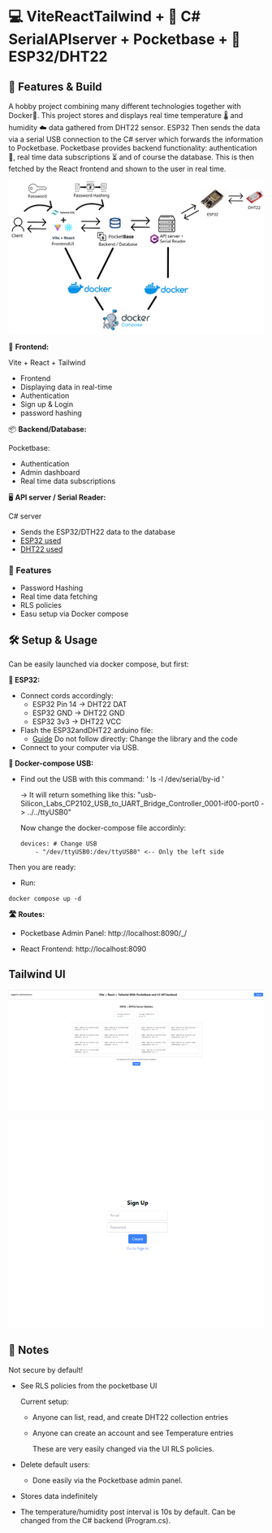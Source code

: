 # 💻 ViteReactTailwind + 🔧 C# SerialAPIserver + Pocketbase + 🔌 ESP32/DHT22

## 🚀 Features & Build

A hobby project combining many different technologies together with Docker🐋. This project stores and displays real time temperature 🌡️ and humidity ☁️ data gathered from DHT22 sensor. ESP32 Then sends the data via a serial USB connection to the C# server which forwards the information to Pocketbase. Pocketbase provides backend functionality: authentication 🔐, real time data subscriptions ⏳ and of course the database. This is then fetched by the React frontend and shown to the user in real time.

![Graph](/image78.png)

🎨 **Frontend:**

Vite + React + Tailwind
 - Frontend
 - Displaying data in real-time
 - Authentication
  - Sign up & Login 
 - password hashing

📦 **Backend/Database:**

Pocketbase:
 - Authentication
 - Admin dashboard
 - Real time data subscriptions

🖥️ **API server / Serial Reader:**

C# server
 - Sends the ESP32/DTH22 data to the database
 - [ESP32 used](https://docs.espressif.com/projects/esp-idf/en/latest/esp32s2/hw-reference/esp32s2/user-guide-devkitm-1-v1.html)
 - [DHT22 used](https://www.switchelectronics.co.uk/products/dht22-digital-temperature-and-humidity-sensor-module)
### 🌟 Features ###

- Password Hashing
- Real time data fetching
- RLS policies
- Easu setup via Docker compose

## 🛠️ Setup & Usage

Can be easily launched via docker compose, but first:

**🔌 ESP32:**

- Connect cords accordingly:
  - ESP32 Pin 14 -> DHT22 DAT
  - ESP32 GND -> DHT22 GND
  - ESP32 3v3 -> DHT22 VCC
- Flash the ESP32andDHT22 arduino file:
  - [Guide](https://www.instructables.com/How-to-use-DHT-22-sensor-Arduino-Tutorial/) Do not follow directly: Change the library and the code
- Connect to your computer via USB.

**🐋 Docker-compose USB:**

- Find out the USB with this command: ' ls -l /dev/serial/by-id ' 

    -> It will return something like this: "usb-Silicon_Labs_CP2102_USB_to_UART_Bridge_Controller_0001-if00-port0 -> ../../ttyUSB0"

    Now change the docker-compose file accordinly:

    ```
    devices: # Change USB
        - "/dev/ttyUSB0:/dev/ttyUSB0" <-- Only the left side
    ``` 

Then you are ready:
 - Run:

  ``` 
  docker compose up -d
  ``` 

**🛣️ Routes:**

- Pocketbase Admin Panel: http://localhost:8090/_/

- React Frontend: http://localhost:8090

## Tailwind UI ##

![Alt text](image-2.png)

![Alt text](image-1.png)


## 📝 Notes

Not secure by default!

- See RLS policies from the pocketbase UI

  Current setup:

  - Anyone can list, read, and create DHT22 collection entries

  - Anyone can create an account and see Temperature entries

    These are very easily changed via the UI RLS policies.

- Delete default users:

  - Done easily via the Pocketbase admin panel.

- Stores data indefinitely

- The temperature/humidity post interval is 10s by default. Can be changed from the C# backend (Program.cs).

